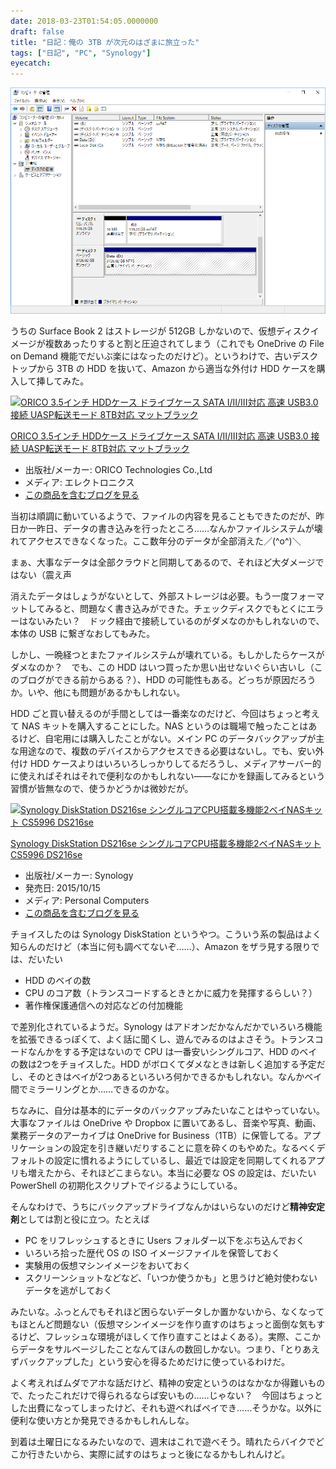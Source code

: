 ```yaml
---
date: 2018-03-23T01:54:05.0000000
draft: false
title: "日記：俺の 3TB が次元のはざまに旅立った"
tags: ["日記", "PC", "Synology"]
eyecatch: 
---
```

<p><span itemscope itemtype="http://schema.org/Photograph"><img src="20180323011948.png" alt="f:id:daruyanagi:20180323011948p:plain" title="f:id:daruyanagi:20180323011948p:plain" class="hatena-fotolife" itemprop="image"></span></p><p>うちの Surface Book 2 はストレージが 512GB しかないので、仮想ディスクイメージが複数あったりすると割と圧迫されてしまう（これでも OneDrive の File on Demand 機能でだいぶ楽にはなったのだけど）。というわけで、古いデスクトップから 3TB の HDD を抜いて、Amazon から適当な外付け HDD ケースを購入して挿してみた。</p><p><div class="hatena-asin-detail"><a href="http://www.amazon.co.jp/exec/obidos/ASIN/B01MZ45UAA/bestylesnet-22/"><img src="https://images-fe.ssl-images-amazon.com/images/I/41ANdZ3AeWL._SL160_.jpg" class="hatena-asin-detail-image" alt="ORICO 3.5インチ HDDケース ドライブケース SATA I/II/III対応 高速 USB3.0 接続 UASP転送モード 8TB対応 マットブラック" title="ORICO 3.5インチ HDDケース ドライブケース SATA I/II/III対応 高速 USB3.0 接続 UASP転送モード 8TB対応 マットブラック"></a><div class="hatena-asin-detail-info"><p class="hatena-asin-detail-title"><a href="http://www.amazon.co.jp/exec/obidos/ASIN/B01MZ45UAA/bestylesnet-22/">ORICO 3.5インチ HDDケース ドライブケース SATA I/II/III対応 高速 USB3.0 接続 UASP転送モード 8TB対応 マットブラック</a></p><ul><li><span class="hatena-asin-detail-label">出版社/メーカー:</span> ORICO Technologies Co.,Ltd</li><li><span class="hatena-asin-detail-label">メディア:</span> エレクトロニクス</li><li><a href="http://d.hatena.ne.jp/asin/B01MZ45UAA/bestylesnet-22" target="_blank">この商品を含むブログを見る</a></li></ul></div><div class="hatena-asin-detail-foot"></div></div></p><p>当初は順調に動いているようで、ファイルの内容を見ることもできたのだが、昨日か一昨日、データの書き込みを行ったところ……なんかファイルシステムが壊れてアクセスできなくなった。ここ数年分のデータが全部消えた／(^o^)＼</p><p>まぁ、大事なデータは全部クラウドと同期してあるので、それほど大ダメージではない（震え声</p><p>消えたデータはしょうがないとして、外部ストレージは必要。もう一度フォーマットしてみると、問題なく書き込みができた。チェックディスクでもとくにエラーはないみたい？　ドック経由で接続しているのがダメなのかもしれないので、本体の USB に繋ぎなおしてもみた。</p><p>しかし、一晩経つとまたファイルシステムが壊れている。もしかしたらケースがダメなのか？　でも、この HDD はいつ買ったか思い出せないぐらい古いし（このブログができる前からある？）、HDD の可能性もある。どっちが原因だろうか。いや、他にも問題があるかもしれない。</p><p>HDD ごと買い替えるのが手間としては一番楽なのだけど、今回はちょっと考えて NAS キットを購入することにした。NAS というのは職場で触ったことはあるけど、自宅用には購入したことがない。メイン PC のデータバックアップが主な用途なので、複数のデバイスからアクセスできる必要はないし。でも、安い外付け HDD ケースよりはいろいろしっかりしてるだろうし、メディアサーバー的に使えればそれはそれで便利なのかもしれない――なにかを録画してみるという習慣が皆無なので、使うかどうかは微妙だが。</p><p><div class="hatena-asin-detail"><a href="http://www.amazon.co.jp/exec/obidos/ASIN/B016AXAR2G/bestylesnet-22/"><img src="https://images-fe.ssl-images-amazon.com/images/I/41VHjat71JL._SL160_.jpg" class="hatena-asin-detail-image" alt="Synology DiskStation DS216se シングルコアCPU搭載多機能2ベイNASキット CS5996 DS216se" title="Synology DiskStation DS216se シングルコアCPU搭載多機能2ベイNASキット CS5996 DS216se"></a><div class="hatena-asin-detail-info"><p class="hatena-asin-detail-title"><a href="http://www.amazon.co.jp/exec/obidos/ASIN/B016AXAR2G/bestylesnet-22/">Synology DiskStation DS216se シングルコアCPU搭載多機能2ベイNASキット CS5996 DS216se</a></p><ul><li><span class="hatena-asin-detail-label">出版社/メーカー:</span> Synology</li><li><span class="hatena-asin-detail-label">発売日:</span> 2015/10/15</li><li><span class="hatena-asin-detail-label">メディア:</span> Personal Computers</li><li><a href="http://d.hatena.ne.jp/asin/B016AXAR2G/bestylesnet-22" target="_blank">この商品を含むブログを見る</a></li></ul></div><div class="hatena-asin-detail-foot"></div></div></p><p>チョイスしたのは Synology DiskStation というやつ。こういう系の製品はよく知らんのだけど（本当に何も調べてないぞ……）、Amazon をザラ見する限りでは、だいたい</p>

<ul>
<li>HDD のベイの数</li>
<li>CPU のコア数（トランスコードするときとかに威力を発揮するらしい？）</li>
<li>著作権保護通信への対応などの付加機能</li>
</ul><p>で差別化されているようだ。Synology はアドオンだかなんだかでいろいろ機能を拡張できるっぽくて、よく話に聞くし、遊んでみるのはよさそう。トランスコードなんかをする予定はないので CPU は一番安いシングルコア、HDD のベイの数は2つをチョイスした。HDD がボロくてダメなときは新しく追加する予定だし、そのときはベイが2つあるといろいろ何かできるかもしれない。なんかベイ間でミラーリングとか……できるのかな。</p><p>ちなみに、自分は基本的にデータのバックアップみたいなことはやっていない。大事なファイルは OneDrive や Dropbox に置いてあるし、音楽や写真、動画、業務データのアーカイブは OneDrive for Business（1TB）に保管してる。アプリケーションの設定を引き継いだりすることに意を砕くのもやめた。なるべくデフォルトの設定に慣れるようにしているし、最近では設定を同期してくれるアプリも増えたから、それほどこまらない。本当に必要な OS の設定は、だいたい PowerShell の初期化スクリプトでイジるようにしている。</p><p>そんなわけで、うちにバックアップドライブなんかはいらないのだけど<b>精神安定剤</b>としては割と役に立つ。たとえば</p>

<ul>
<li>PC をリフレッシュするときに Users フォルダー以下をぶち込んでおく</li>
<li>いろいろ拾った歴代 OS の ISO イメージファイルを保管しておく</li>
<li>実験用の仮想マシンイメージをおいておく</li>
<li>スクリーンショットなどなど、「いつか使うかも」と思うけど絶対使わないデータを逃がしておく</li>
</ul><p>みたいな。ふっとんでもそれほど困らないデータしか置かないから、なくなってもほとんど問題ない（仮想マシンイメージを作り直すのはちょっと面倒な気もするけど、フレッシュな環境がほしくて作り直すことはよくある）。実際、ここからデータをサルベージしたことなんてほんの数回しかない。つまり、「とりあえずバックアップした」という安心を得るためだけに使っているわけだ。</p><p>よく考えればムダでアホな話だけど、精神の安定というのはなかなか得難いもので、たったこれだけで得られるならば安いもの……じゃない？　今回はちょっとした出費になってしまったけど、それも遊べればペイでき……そうかな。以外に便利な使い方とか発見できるかもしれんしな。</p><p>到着は土曜日になるみたいなので、週末はこれで遊べそう。晴れたらバイクでどこか行きたいから、実際に試すのはちょっと後になるかもしれんけど。</p>
